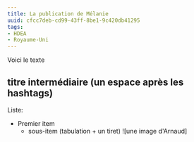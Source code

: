 ```yaml
---
title: La publication de Mélanie
uuid: cfcc7deb-cd99-43ff-8be1-9c420db41295
tags:
- HDEA
- Royaume-Uni
---
```

Voici le texte
## titre intermédiaire (un espace après les hashtags)
Liste:
- Premier item
  - sous-item (tabulation + un tiret)
![une image d'Arnaud]
